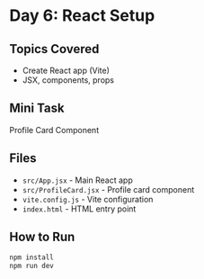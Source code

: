 # Day 6: React Setup

## Topics Covered
- Create React app (Vite)
- JSX, components, props

## Mini Task
Profile Card Component

## Files
- `src/App.jsx` - Main React app
- `src/ProfileCard.jsx` - Profile card component
- `vite.config.js` - Vite configuration
- `index.html` - HTML entry point

## How to Run
```bash
npm install
npm run dev
```